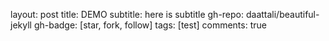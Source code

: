 layout: post
title: DEMO
subtitle: here is subtitle
gh-repo: daattali/beautiful-jekyll
gh-badge: [star, fork, follow]
tags: [test]
comments: true
